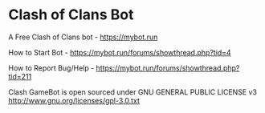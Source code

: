 # Clash of Clans Bot
A Free Clash of Clans bot - https://mybot.run

How to Start Bot - https://mybot.run/forums/showthread.php?tid=4

How to Report Bug/Help - https://mybot.run/forums/showthread.php?tid=211

Clash GameBot is open sourced under GNU GENERAL PUBLIC LICENSE v3
http://www.gnu.org/licenses/gpl-3.0.txt